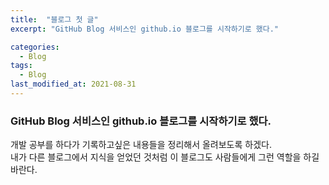 ```yaml
---
title:  "블로그 첫 글"
excerpt: "GitHub Blog 서비스인 github.io 블로그를 시작하기로 했다."

categories:
  - Blog
tags:
  - Blog
last_modified_at: 2021-08-31
---
```


### GitHub Blog 서비스인 github.io 블로그를 시작하기로 했다.
개발 공부를 하다가 기록하고싶은 내용들을 정리해서 올려보도록 하겠다.    
내가 다른 블로그에서 지식을 얻었던 것처럼 이 블로그도 사람들에게 그런 역할을 하길 바란다.    
